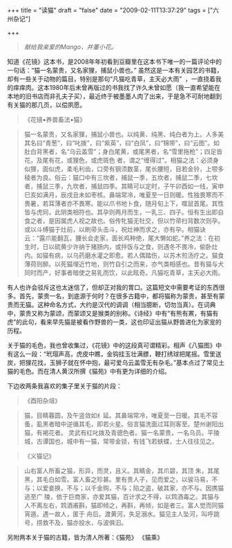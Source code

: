 +++
title = "读猫"
draft = "false"
date = "2009-02-11T13:37:29"
tags = ["六州杂记"]


+++


> _献给我亲爱的Mango，并董小花。_

知道《花镜》这本书，是2008年年初看到豆瓣里在这本书下唯一的一篇评论中的一句话：“猫一名蒙贵，又名家狸，捕鼠小兽也。” 虽然这是一本有关园艺的书籍，却有一些关于动物的篇目，特别是那句“凡猫吃青草，主天必大雨”  ，一直挠着我的痒痒肉。这本1980年后未曾再版过的书我找了许久未曾如愿（我一直希望能在本地的旧书店而非孔夫子买），最近终于被墨墨人肉了出来，于是急不可耐地翻到有关猫的那几页，以偿夙愿。

> 《花镜•养兽畜法•猫》
  
> 猫一名蒙贵，又名家狸，捕鼠小兽也。以纯黄、纯黑、纯白者为上。人多美其名曰“青葱”，曰“叱拨”，曰“紫英”，曰“白凤”，曰“锦带”，曰“云图”。如肚白背黑者，名“乌云盖雪”；身白尾黄，或尾黑者，名“雪里拖枪”；四足皆花，及尾有花，或狸色，或虎斑色 者，谓之“缠得过”。相猫之法：必须身似狸，面似虎，柔毛利齿，口旁有钢须数茎，尾长腰短，目若金铃，上颚多稜者为良。俗云：猫口中有三坎者，捕鼠一季，五坎者，捕鼠二季，七坎者，捕鼠三季，九坎者，捕鼠四季。其睛可以定时，子午卯酉如一线，寅申巳亥如满月，辰戌丑未如枣核。鼻端常冷，唯夏至一日则暖。性独畏寒而不畏暑，若耳薄者亦不畏寒。能以爪书地卜食，随月旬上下，噬鼠首尾。其性皆与虎同，此阴类相符也。其孕则两月而生，一乳三、四子。恒有生出即自食之者，是因属虎人视之故也。俗传牝猫无牡交，但以竹帚扫背数次则孕。或以斗缚猫于灶前，以刷帚头击斗，祝灶神而求之，亦有孕。相猫诀云：“露爪能翻瓦，腰长会走家，面长鸡种绝，尾大懒如蛇。”养之法：在初生时，日以硫黄少许纳于猪肠内，或拌饭与之食，则遇冬不畏冷，偷卧灶内。如猫有病，以乌药磨水灌之即愈。若人偶踏伤，以苏木煎汤疗之。猫食薄荷则醉。以死猫埋近竹地，则竹自引之而来，亦气类相感也。昔有猫与犬同时而产，好事者暗使之易乳而饮，以此眩奇。凡猫吃青草，主天必大雨。

有人也许会驳斥这也太迷信了，但却正对我的胃口。这篇短文中需要考证的东西很多。首先，蒙贵一名，到底源于何时？在很多古籍中，都将猫称为蒙贵，甚至有蒙贵而无猫。这种命名方式，大约是汉代的调调（相当臆断，切勿当真）。在词典中，蒙贵又称为蒙颂，而蒙颂又是猴类的别称。《诗经》中有“有熊有罴，有猫有虎”的此句，看来早先猫是被看作野兽的一类，这也印证出猫从野兽进化为家宠的历程。
  
关于猫的毛色，我也曾收集过，《花镜》中的这段真可谓精彩。相声《八猫图》中有这么一段：“玳瑁声高，虎皮中瞧，金钩挂玉壮满膘，鞭打绣球把尾摇。雪里送炭，把狸花找，玉狮子就在怀中抱，最可爱乌云盖雪无有杂毛。”基本点过了常见土猫的毛色。而在清人黄汉所撰《猫苑》中有更为详细的介绍。
  
下边收两条我喜欢的集子里关于猫的片段：

> 《酉阳杂俎》
  
> 猫，目睛暮圆，及午竖敛如纟延。其鼻端常冷，唯夏至一日暖。其毛不容蚤，虱黑者暗中逆循其毛，即若火星。俗言猫洗面过耳则客至。楚州谢阳出猫，有褐花者。 灵武有红叱拨及青骢色者。猫一名蒙贵，一名乌员。平陵城，古谭国也，城中有一猫，常带金锁，有钱飞若蛱蝶，士人往往见之。

> 《义猫记》
  
> 山右富人所畜之猫，形异，而灵，且义。其睛金，其爪碧，其顶 朱，其尾黑，其毛白如雪。富人畜之珍甚。里有贵人子，见而爱之，以骏马易，不与；以爱妾换，不与；以千金购，不与；陷之盗，破其家，亦不与。因携猫逃至广 陵，依于巨商家，亦爱其猫，百计求之不得，以鸩酒毒之。其猫与人不离左右，鸩酒甫斟，猫即倾之，再斟，再倾，如是者三。富人觉而同猫宵遁。遇一故人，匿于 舟后。渡黄河，失足溺水。猫见主人坠河，叫呼跳号，捞救不及，猫亦投水，与波俱汩。

另附两本关于猫的古籍，皆为清人所著：《猫苑》 《猫乘》